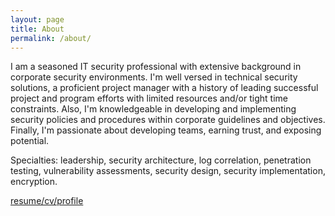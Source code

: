 ```yaml
---
layout: page
title: About
permalink: /about/
---
```

I am a seasoned IT security professional with extensive background in corporate security environments. I'm well versed in technical security solutions, a proficient project manager with a history of leading successful project and program efforts with limited resources and/or tight time constraints. Also, I'm knowledgeable in developing and implementing security policies and procedures within corporate guidelines and objectives. Finally, I'm passionate about developing teams, earning trust, and exposing potential.

Specialties: leadership, security architecture, log correlation, penetration testing, vulnerability assessments, security design, security implementation, encryption.

[resume/cv/profile](https://www.linkedin.com/in/travisgreen/)
